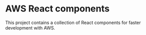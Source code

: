 # AWS React components


This project contains a collection of React components for faster development with AWS.